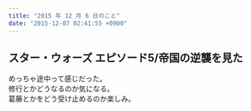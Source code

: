 ```yaml
---
title: "2015 年 12 月 6 日のこと"
date: "2015-12-07 02:41:55 +0900"
---
```


## スター・ウォーズ エピソード5/帝国の逆襲を見た

めっちゃ途中って感じだった。  
修行とかどうなるのか気になる。  
葛藤とかをどう受け止めるのか楽しみ。
